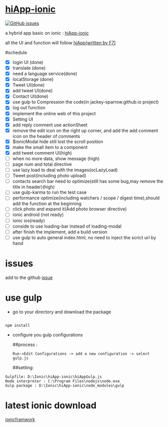# [hiApp-ionic](http://jackey-sparrow.github.io/)

[![GitHub issues](https://img.shields.io/github/issues/Jackey-Sparrow/hiApp-ionic.svg?style=flat-square)](https://github.com/Jackey-Sparrow/hiApp-ionic/issues)

a hybrid app basic on ionic : [hiApp-ionic](http://jackey-sparrow.github.io/)

all the UI and function will follow [hiApp(written by F7)](http://hi.dearb.me/)

#schedule

- [x] login UI (done)
- [x] translate (done)
- [x] need a language service(done)
- [x] localStorage (done)
- [x] Tweet UI(done)
- [x] add tweet UI(done)
- [x] Contact UI(done)
- [x] use gulp to Compression the code(in jackey-sparrow.github.io project)
- [x] log out function
- [x] implement the online web of this project
- [x] Setting UI
- [x] add reply comment use actionSheet
- [x] remove the edit icon on the right up corner, and add the add comment icon on the header of comments
- [x] $ionicModal hide still lost the scroll position
- [x] make the small item to a component
- [x] add tweet comment UI(high)
- [ ] when no more data, show message (high)
- [ ] page num and total directive
- [ ] use lazy load to deal with the images(ocLazyLoad)
- [ ] Tweet post(including photo upload)
- [ ] contacts search bar need to optimize(still has some bug,may remove the title in header)(high)
- [ ] use gulp-karma to run the test case
- [ ] performance optimize(including watchers / scope / digest time),should add the function at the beginning
- [ ] click photo and expand it(Add photo browser directive)
- [ ] ionic android (not ready)
- [ ] ionic ios(ready)
- [ ] conside to use loading-bar instead of loading-modal
- [ ] after finish the implement, add a build version
- [ ] use gulp to auto general index.html, no need to inject the scrict url by hand

# issues

add to the github [issue](https://github.com/Jackey-Sparrow/hiApp-ionic/issues)


# use gulp
- go to your directory and download the package

```

npm install

```

- configure you gulp configurations

  ##process :

  ```
  Run->Edit Configurations -> add a new configuration -> select gulp.js
  ```


  ##setting:


 ```
 Gulpfile: D:\Ionic\hiApp-ionic\hiAppGulp.js
 Node interpreter : C:\Program Files\nodejs\node.exe
 Gulp package : D:\Ionic\hiApp-ionic\node_modules\gulp
 ```
 
 
 # latest ionic download 
 
 [ionicframwork](http://code.ionicframework.com/#)
